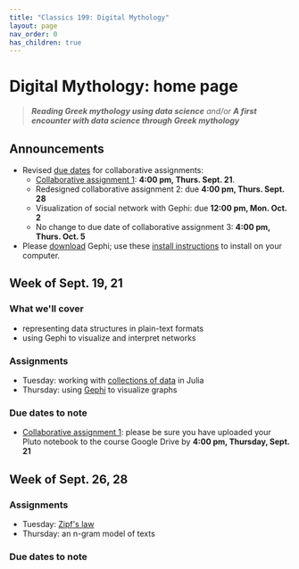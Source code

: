 ```yaml
---
title: "Classics 199: Digital Mythology"
layout: page
nav_order: 0
has_children: true
---
```



# Digital Mythology: home page

> ***Reading Greek mythology using data science*** *and/or* ***A first encounter with data science through Greek mythology***

## Announcements

- Revised [due dates](./deadlines/) for collaborative assignments:
    - [Collaborative assignment 1](./assignments/nb1/): **4:00 pm, Thurs. Sept. 21**.
    - Redesigned collaborative assignment 2: due **4:00 pm, Thurs. Sept. 28**
    - Visualization of social network with Gephi: due **12:00 pm, Mon. Oct. 2**
    - No change to due date of collaborative assignment 3: **4:00 pm, Thurs. Oct. 5**
- Please [download](https://gephi.org/users/download/) Gephi; use these [install instructions](https://gephi.org/users/install/) to install on your computer.



## Week of Sept. 19, 21

### What we'll cover

- representing data structures in plain-text formats
- using Gephi to visualize and interpret networks

### Assignments

- Tuesday: working with [collections of data](./classes/textio/) in Julia
- Thursday: using [Gephi](./classes/gephi/) to visualize graphs


### Due dates to note

- [Collaborative assignment 1](./assignments/nb1/): please be sure you have uploaded your Pluto notebook to the course Google Drive by **4:00 pm, Thursday, Sept. 21**


## Week of Sept. 26, 28

### Assignments

- Tuesday:  [Zipf's law](./classes/zipf/)
- Thursday: an n-gram model of texts

### Due dates to note